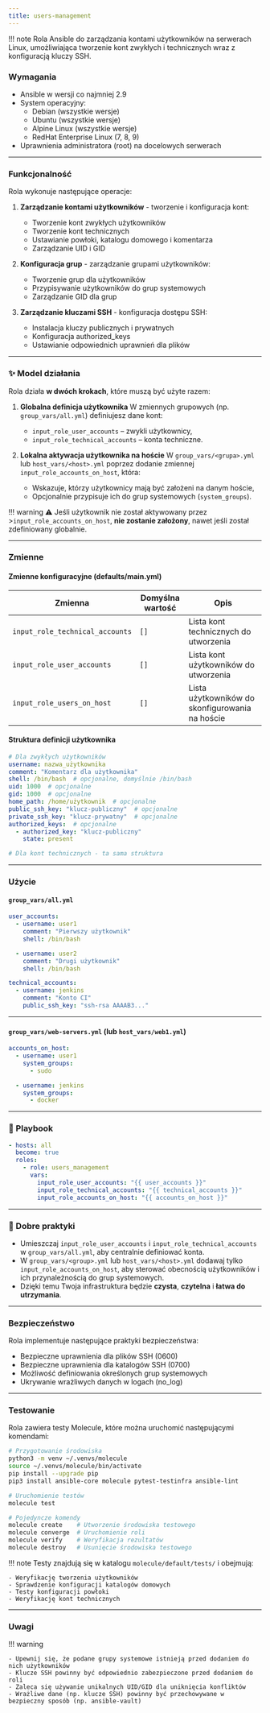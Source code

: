 ```yaml
---
title: users-management
---
```


!!! note
    Rola Ansible do zarządzania kontami użytkowników na serwerach Linux, umożliwiająca tworzenie kont zwykłych i technicznych wraz z konfiguracją kluczy SSH.

### Wymagania

- Ansible w wersji co najmniej 2.9
- System operacyjny: 
  - Debian (wszystkie wersje)
  - Ubuntu (wszystkie wersje)
  - Alpine Linux (wszystkie wersje)
  - RedHat Enterprise Linux (7, 8, 9)
- Uprawnienia administratora (root) na docelowych serwerach

---
### Funkcjonalność

Rola wykonuje następujące operacje:

1. **Zarządzanie kontami użytkowników** - tworzenie i konfiguracja kont:
    - Tworzenie kont zwykłych użytkowników
    - Tworzenie kont technicznych
    - Ustawianie powłoki, katalogu domowego i komentarza
    - Zarządzanie UID i GID

2. **Konfiguracja grup** - zarządzanie grupami użytkowników:
    - Tworzenie grup dla użytkowników
    - Przypisywanie użytkowników do grup systemowych
    - Zarządzanie GID dla grup

3. **Zarządzanie kluczami SSH** - konfiguracja dostępu SSH:
    - Instalacja kluczy publicznych i prywatnych
    - Konfiguracja authorized_keys
    - Ustawianie odpowiednich uprawnień dla plików

---
### ✨ Model działania

Rola działa **w dwóch krokach**, które muszą być użyte razem:

1. **Globalna definicja użytkownika**
   W zmiennych grupowych (np. `group_vars/all.yml`) definiujesz dane kont:

   * `input_role_user_accounts` – zwykli użytkownicy,
   * `input_role_technical_accounts` – konta techniczne.

2. **Lokalna aktywacja użytkownika na hoście**
   W `group_vars/<grupa>.yml` lub `host_vars/<host>.yml` poprzez dodanie zmiennej `input_role_accounts_on_host`, która:

   * Wskazuje, którzy użytkownicy mają być założeni na danym hoście,
   * Opcjonalnie przypisuje ich do grup systemowych (`system_groups`).

!!! warning
    ⚠️ Jeśli użytkownik nie został aktywowany przez >`input_role_accounts_on_host`, **nie zostanie założony**, nawet jeśli został zdefiniowany globalnie.

---
### Zmienne

#### Zmienne konfiguracyjne (defaults/main.yml)

| Zmienna | Domyślna wartość | Opis |
|---------|------------------|------|
| `input_role_technical_accounts` | `[]` | Lista kont technicznych do utworzenia |
| `input_role_user_accounts` | `[]` | Lista kont użytkowników do utworzenia |
| `input_role_users_on_host` | `[]` | Lista użytkowników do skonfigurowania na hoście |

#### Struktura definicji użytkownika

```yaml
# Dla zwykłych użytkowników
username: nazwa_użytkownika
comment: "Komentarz dla użytkownika"
shell: /bin/bash  # opcjonalne, domyślnie /bin/bash
uid: 1000  # opcjonalne
gid: 1000  # opcjonalne
home_path: /home/użytkownik  # opcjonalne
public_ssh_key: "klucz-publiczny"  # opcjonalne
private_ssh_key: "klucz-prywatny"  # opcjonalne
authorized_keys:  # opcjonalne
  - authorized_key: "klucz-publiczny"
    state: present

# Dla kont technicznych - ta sama struktura
```


---
### Użycie

#### `group_vars/all.yml`

```yaml
user_accounts:
  - username: user1
    comment: "Pierwszy użytkownik"
    shell: /bin/bash

  - username: user2
    comment: "Drugi użytkownik"
    shell: /bin/bash

technical_accounts:
  - username: jenkins
    comment: "Konto CI"
    public_ssh_key: "ssh-rsa AAAAB3..."
```

---
#### `group_vars/web-servers.yml` (lub `host_vars/web1.yml`)

```yaml
accounts_on_host:
  - username: user1
    system_groups:
      - sudo

  - username: jenkins
    system_groups:
      - docker
```

---
### 🔧 Playbook

```yaml
- hosts: all
  become: true
  roles:
    - role: users_management
      vars:
        input_role_user_accounts: "{{ user_accounts }}"
        input_role_technical_accounts: "{{ technical_accounts }}"
        input_role_accounts_on_host: "{{ accounts_on_host }}"
```

---
### 🧠 Dobre praktyki

* Umieszczaj `input_role_user_accounts` i `input_role_technical_accounts` w `group_vars/all.yml`, aby centralnie definiować konta.
* W `group_vars/<group>.yml` lub `host_vars/<host>.yml` dodawaj tylko `input_role_accounts_on_host`, aby sterować obecnością użytkowników i ich przynależnością do grup systemowych.
* Dzięki temu Twoja infrastruktura będzie **czysta**, **czytelna** i **łatwa do utrzymania**.

---
### Bezpieczeństwo

Rola implementuje następujące praktyki bezpieczeństwa:

- Bezpieczne uprawnienia dla plików SSH (0600)
- Bezpieczne uprawnienia dla katalogów SSH (0700)
- Możliwość definiowania określonych grup systemowych
- Ukrywanie wrażliwych danych w logach (no_log)

---
### Testowanie

Rola zawiera testy Molecule, które można uruchomić następującymi komendami:

```bash
# Przygotowanie środowiska
python3 -m venv ~/.venvs/molecule
source ~/.venvs/molecule/bin/activate
pip install --upgrade pip
pip3 install ansible-core molecule pytest-testinfra ansible-lint

# Uruchomienie testów
molecule test

# Pojedyncze komendy
molecule create    # Utworzenie środowiska testowego
molecule converge  # Uruchomienie roli
molecule verify    # Weryfikacja rezultatów
molecule destroy   # Usunięcie środowiska testowego
```
!!! note
    Testy znajdują się w katalogu `molecule/default/tests/` i obejmują:

    - Weryfikację tworzenia użytkowników
    - Sprawdzenie konfiguracji katalogów domowych
    - Testy konfiguracji powłoki
    - Weryfikację kont technicznych

---
### Uwagi

!!! warning
    
    - Upewnij się, że podane grupy systemowe istnieją przed dodaniem do nich użytkowników
    - Klucze SSH powinny być odpowiednio zabezpieczone przed dodaniem do roli
    - Zaleca się używanie unikalnych UID/GID dla uniknięcia konfliktów
    - Wrażliwe dane (np. klucze SSH) powinny być przechowywane w bezpieczny sposób (np. ansible-vault)
